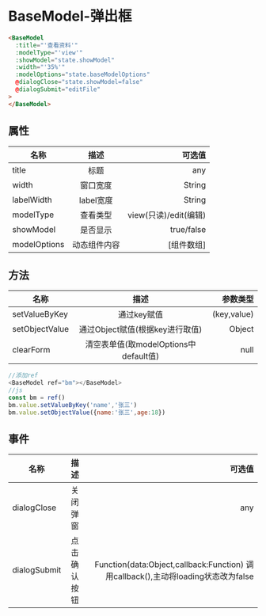 # BaseModel-弹出框

```html
<BaseModel
  :title="'查看资料'"
  :modelType="'view'"
  :showModel="state.showModel"
  :width="'35%'"
  :modelOptions="state.baseModelOptions"
  @dialogClose="state.showModel=false"
  @dialogSubmit="editFile"
>
</BaseModel>
```

## 属性

| 名称         |     描述     |                可选值 |
| ------------ | :----------: | --------------------: |
| title        |     标题     |                   any |
| width        |     窗口宽度     |                   String |
| labelWidth   |     label宽度     |                   String |
| modelType    |   查看类型   | view(只读)/edit(编辑) |
| showModel    |   是否显示   |            true/false |
| modelOptions | 动态组件内容 |            [组件数组] |

## 方法

| 名称         |   描述   |         参数类型 |
| ------------ | :------: | -------------: |
| setValueByKey  |   通过key赋值   |            (key,value) |
| setObjectValue | 通过Object赋值(根据key进行取值) | Object |
| clearForm | 清空表单值(取modelOptions中default值) | null |
```javascript
//添加ref
<BaseModel ref="bm"></BaseModel>
//js
const bm = ref()
bm.value.setValueByKey('name','张三')
bm.value.setObjectValue({name:'张三',age:18})
```

## 事件

| 名称         |   描述   |         可选值 |
| ------------ | :------: | -------------: |
| dialogClose  |   关闭弹窗   |            any |
| dialogSubmit | 点击确认按钮 | Function(data:Object,callback:Function) 调用callback(),主动将loading状态改为false |